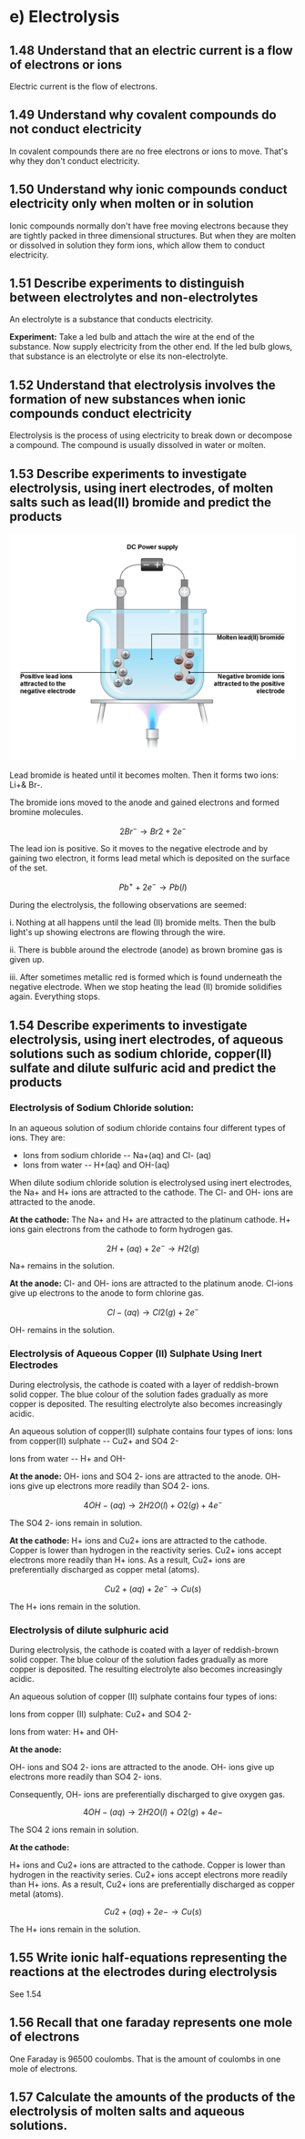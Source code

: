 # e) Electrolysis

## 1.48 Understand that an electric current is a flow of electrons or ions

Electric current is the flow of electrons.

## 1.49 Understand why covalent compounds do not conduct electricity

In covalent compounds there are no free electrons or ions to move. That's why they don't conduct electricity.

## 1.50 Understand why ionic compounds conduct electricity only when molten or in solution

Ionic compounds normally don't have free moving electrons because they are tightly packed in three dimensional structures. But when they are molten or dissolved in solution they form ions, which allow them to conduct electricity.

## 1.51 Describe experiments to distinguish between electrolytes and non-electrolytes

An electrolyte is a substance that conducts electricity.

**Experiment:** Take a led bulb and attach the wire at the end of the substance. Now supply electricity from the other end. If the led bulb glows, that substance is an electrolyte or else its non-electrolyte.

## 1.52 Understand that electrolysis involves the formation of new substances when ionic compounds conduct electricity

Electrolysis is the process of using electricity to break down or decompose a compound. The compound is usually dissolved in water or molten.

## 1.53 Describe experiments to investigate electrolysis, using inert electrodes, of molten salts such as lead(II) bromide and predict the products

![Image](../media/image35.png)

Lead bromide is heated until it becomes molten. Then it forms two ions: Li+& Br-.

The bromide ions moved to the anode and gained electrons and formed bromine molecules.

$$2Br^- \rightarrow Br2 + 2e^-$$

The lead ion is positive. So it moves to the negative electrode and by gaining two electron, it forms lead metal which is deposited on the surface of the set.

$$Pb^+ + 2e^- \rightarrow Pb(l)$$

During the electrolysis, the following observations are seemed:

i. Nothing at all happens until the lead (II) bromide melts. Then the bulb light's up showing electrons are flowing through the wire.

ii. There is bubble around the electrode (anode) as brown bromine gas is given up.

iii. After sometimes metallic red is formed which is found underneath the negative electrode. When we stop heating the lead (II) bromide solidifies again. Everything stops.

## 1.54 Describe experiments to investigate electrolysis, using inert electrodes, of aqueous solutions such as sodium chloride, copper(II) sulfate and dilute sulfuric acid and predict the products

### Electrolysis of Sodium Chloride solution:

In an aqueous solution of sodium chloride contains four different types of ions. They are:

- Ions from sodium chloride -- Na+(aq) and Cl- (aq)
- Ions from water -- H+(aq) and OH-(aq)

When dilute sodium chloride solution is electrolysed using inert electrodes, the Na+ and H+ ions are attracted to the cathode. The Cl- and OH- ions are attracted to the anode.

**At the cathode:** The Na+ and H+ are attracted to the platinum cathode. H+ ions gain electrons from the cathode to form hydrogen gas.

$$2H+(aq) + 2e^- \rightarrow H2(g)$$

Na+ remains in the solution.

**At the anode:** Cl- and OH- ions are attracted to the platinum anode. Cl-ions give up electrons to the anode to form chlorine gas.

$$Cl-(aq) \rightarrow Cl2(g) + 2e^-$$

OH- remains in the solution.

### Electrolysis of Aqueous Copper (II) Sulphate Using Inert Electrodes

During electrolysis, the cathode is coated with a layer of reddish-brown solid copper. The blue colour of the solution fades gradually as more copper is deposited. The resulting electrolyte also becomes increasingly acidic.

An aqueous solution of copper(II) sulphate contains four types of ions: Ions from copper(II) sulphate -- Cu2+ and SO4 2-

Ions from water -- H+ and OH-

**At the anode:** OH- ions and SO4 2- ions are attracted to the anode. OH- ions give up electrons more readily than SO4 2- ions.

$$4OH-(aq) \rightarrow 2H2O(l) + O2(g) + 4e^-$$

The SO4 2- ions remain in solution.

**At the cathode:** H+ ions and Cu2+ ions are attracted to the cathode. Copper is lower than hydrogen in the reactivity series. Cu2+ ions accept electrons more readily than H+ ions. As a result, Cu2+ ions are preferentially discharged as copper metal (atoms).

$$Cu2+(aq) + 2e^- \rightarrow Cu(s)$$

The H+ ions remain in the solution.

### Electrolysis of dilute sulphuric acid

During electrolysis, the cathode is coated with a layer of reddish-brown solid copper. The blue colour of the solution fades gradually as more copper is deposited. The resulting electrolyte also becomes increasingly acidic.

An aqueous solution of copper (II) sulphate contains four types of ions:

Ions from copper (II) sulphate: Cu2+ and SO4 2-

Ions from water: H+ and OH-

**At the anode:**

OH- ions and SO4 2- ions are attracted to the anode. OH- ions give up electrons more readily than SO4 2- ions.

Consequently, OH- ions are preferentially discharged to give oxygen gas.

$$4OH- (aq) \rightarrow 2H2O (l) + O2 (g) + 4e-$$

The SO4 2 ions remain in solution.

**At the cathode:**

H+ ions and Cu2+ ions are attracted to the cathode. Copper is lower than hydrogen in the reactivity series. Cu2+ ions accept electrons more readily than H+ ions. As a result, Cu2+ ions are preferentially discharged as copper metal (atoms).

$$Cu2+ (aq) + 2e- \rightarrow Cu (s)$$

The H+ ions remain in the solution.

## 1.55 Write ionic half-equations representing the reactions at the electrodes during electrolysis

See 1.54

## 1.56 Recall that one faraday represents one mole of electrons

One Faraday is 96500 coulombs. That is the amount of coulombs in one mole of electrons.

## 1.57 Calculate the amounts of the products of the electrolysis of molten salts and aqueous solutions.